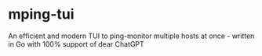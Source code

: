 # mping-tui
An efficient and modern TUI to ping-monitor multiple hosts at once - written in Go with 100% support of dear ChatGPT
